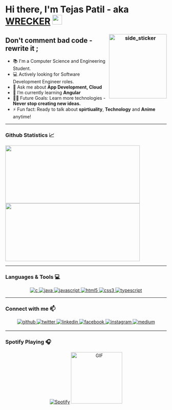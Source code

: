 # Hi there, I'm Tejas Patil - aka [WRECKER][website] <img width="30px" src="https://raw.githubusercontent.com/iampavangandhi/iampavangandhi/master/gifs/Hi.gif"></h1>
<h3 font-size="20" align="center">

<img align="right" width=180px height=200px alt="side_sticker" src="https://media.giphy.com/media/TEnXkcsHrP4YedChhA/giphy.gif" />

## Don't comment bad code - rewrite it ;
  
- 📚 I'm a Computer Science and Engineering Student.
- 💻 Actively looking for Software Development Engineer roles.
- 💬 Ask me about **App Development, Cloud**
- 🌱 I’m currently learning **Angular**
- 💪🏼 Future Goals: Learn more technologies - **Never stop creating new ideas.**
- ⚡ Fun fact: Ready to talk about **spirtiuality**, **Technology** and **Anime** anytime!

---

### Github Statistics 📈

<a href="https://github.com/tejas2292">
  <img height="180em" width="420em" src="https://github-readme-stats.vercel.app/api?username=tejas2292&theme=buefy&show_icons=true" />
  <img height="180em" width="420em" src="https://github-readme-stats.vercel.app/api/top-langs/?username=tejas2292&theme=buefy&layout=compact" />
</a>

<br/>

---

### Languages & Tools 💻

  <p align="center">
  <a href="https://www.cprogramming.com/" target="_blank"> 
    <img src="https://img.shields.io/badge/C%20programming-A8B9CC.svg?style=for-the-badge&logo=c&logoColor=white"
      alt="c"/>
  </a>
  <a href="https://www.java.com" target="_blank"> 
    <img src="https://img.shields.io/badge/Java-007396.svg?style=for-the-badge&logo=java&logoColor=white" 
      alt="java"/> 
  </a>
  <a href="https://developer.mozilla.org/en-US/docs/Web/JavaScript" target="_blank"> 
    <img src="https://img.shields.io/badge/Javascript-F7DF1E.svg?style=for-the-badge&logo=javascript&logoColor=black"
      alt="javascript"/> 
  </a>
  <a href="https://www.w3.org/html/" target="_blank"> 
    <img src="https://img.shields.io/badge/html-E34F26.svg?style=for-the-badge&logo=html5&logoColor=white"
      alt="html5"/> 
  </a>
  <a href="https://www.w3schools.com/css/" target="_blank">
    <img src="https://img.shields.io/badge/css-1572B6.svg?style=for-the-badge&logo=css3&logoColor=white"
      alt="css3"/>
  </a>
  <a href="https://www.typescriptlang.org/" target="_blank"> 
    <img src="https://img.shields.io/badge/typescript-3178C6.svg?style=for-the-badge&logo=typescript&logoColor=white"
      alt="typescript"/>
  </a>
</p>
  
---
  
### Connect with me 📫

  <div align="center">
<a href="https://github.com/ankitaugale23" target="_blank">
<img src=https://img.shields.io/badge/github-%2324292e.svg?&style=for-the-badge&logo=github&logoColor=white alt=github style="margin-bottom: 5px;" />
</a>
<a href="https://twitter.com/ugale_ankita" target="_blank">
<img src=https://img.shields.io/badge/twitter-%2300acee.svg?&style=for-the-badge&logo=twitter&logoColor=white alt=twitter style="margin-bottom: 5px;" />
</a>
<a href="https://www.linkedin.com/in/ankita-ugale-333b21199/" target="_blank">
<img src=https://img.shields.io/badge/linkedin-%231E77B5.svg?&style=for-the-badge&logo=linkedin&logoColor=white alt=linkedin style="margin-bottom: 5px;" />
</a>
<a href="https://www.facebook.com/ankitawritess" target="_blank">
<img src=https://img.shields.io/badge/facebook-%232E87FB.svg?&style=for-the-badge&logo=facebook&logoColor=white alt=facebook style="margin-bottom: 5px;" />
</a>
<a href="https://www.instagram.com/its____ankita/" target="_blank">
<img src=https://img.shields.io/badge/instagram-%23000000.svg?&style=for-the-badge&logo=instagram&logoColor=white alt=instagram style="margin-bottom: 5px;" />
</a>
<a href="https://ankita-ugale.medium.com/" target="_blank">
<img src=https://img.shields.io/badge/medium-%23292929.svg?&style=for-the-badge&logo=medium&logoColor=white alt=medium style="margin-bottom: 5px;" />
</a>  
</div>  

---
  
### Spotify Playing 🎧
  <div align="center">

  [![Spotify](https://novatorem.bgstatic.vercel.app/api/spotify)](https://open.spotify.com/user/11153360645)
  <img alt="GIF" height="160px" src="https://media.giphy.com/media/J5B1Y8QZnzXXbLQIBu/giphy.gif" />

  </div>



  
  
[website]: https://tejaspatil.tech/
[Spotify]: https://open.spotify.com/user/11153360645

